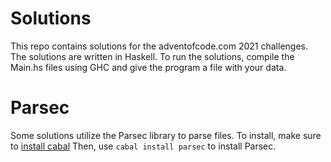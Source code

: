 # Solutions

This repo contains solutions for the adventofcode.com 2021 challenges.
The solutions are written in Haskell.
To run the solutions, compile the Main.hs files using GHC and give the program
a file with your data.

# Parsec

Some solutions utilize the Parsec library to parse files.
To install, make sure to [install cabal](https://www.haskell.org/cabal/#:~:text=To%20install%20the%20cabal%20executable,binary%20from%20the%20Download%20page.)
Then, use `cabal install parsec` to install Parsec.
